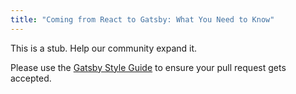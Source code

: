 ```yaml
---
title: "Coming from React to Gatsby: What You Need to Know"
---
```


This is a stub. Help our community expand it.

Please use the [Gatsby Style Guide](/contributing/gatsby-style-guide) to ensure your pull request gets accepted.

